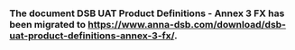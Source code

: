### The document DSB UAT Product Definitions - Annex 3 FX has been migrated to https://www.anna-dsb.com/download/dsb-uat-product-definitions-annex-3-fx/.
